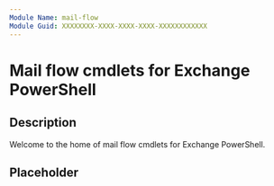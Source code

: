 ```yaml
---
Module Name: mail-flow
Module Guid: XXXXXXXX-XXXX-XXXX-XXXX-XXXXXXXXXXXX
---
```


# Mail flow cmdlets for Exchange PowerShell

## Description

Welcome to the home of mail flow cmdlets for Exchange PowerShell.

## Placeholder